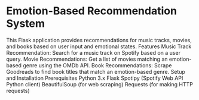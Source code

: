 # Emotion-Based Recommendation System
This Flask application provides recommendations for music tracks, movies, and books based on user input and emotional states.
Features
Music Track Recommendation: Search for a music track on Spotify based on a user query.
Movie Recommendations: Get a list of movies matching an emotion-based genre using the OMDb API.
Book Recommendations: Scrape Goodreads to find book titles that match an emotion-based genre.
Setup and Installation
Prerequisites
Python 3.x
Flask
Spotipy (Spotify Web API Python client)
BeautifulSoup (for web scraping)
Requests (for making HTTP requests)
